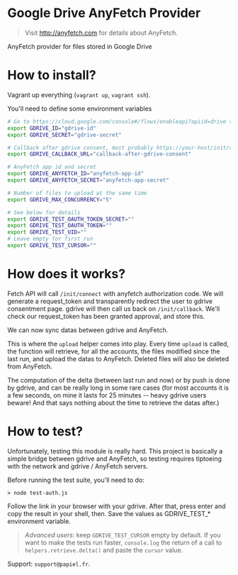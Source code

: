 # Google Drive AnyFetch Provider
> Visit http://anyfetch.com for details about AnyFetch.

AnyFetch provider for files stored in Google Drive

# How to install?
Vagrant up everything (`vagrant up`, `vagrant ssh`).

You'll need to define some environment variables

```bash
# Go to https://cloud.google.com/console#/flows/enableapi?apiid=drive to ask for app id and secret
export GDRIVE_ID="gdrive-id"
export GDRIVE_SECRET="gdrive-secret"

# Callback after gdrive consent, most probably https://your-host/init/callback
export GDRIVE_CALLBACK_URL="callback-after-gdrive-consent"

# AnyFetch app id and secret
export GDRIVE_ANYFETCH_ID="anyfetch-app-id"
export GDRIVE_ANYFETCH_SECRET="anyfetch-app-secret"

# Number of files to upload at the same time
export GDRIVE_MAX_CONCURRENCY="5"

# See below for details
export GDRIVE_TEST_OAUTH_TOKEN_SECRET=""
export GDRIVE_TEST_OAUTH_TOKEN=""
export GDRIVE_TEST_UID=""
# Leave empty for first run
export GDRIVE_TEST_CURSOR=""
```

# How does it works?
Fetch API will call `/init/connect` with anyfetch authorization code. We will generate a request_token and transparently redirect the user to gdrive consentment page.
gdrive will then call us back on `/init/callback`. We'll check our request_token has been granted approval, and store this.

We can now sync datas between gdrive and AnyFetch.

This is where the `upload` helper comes into play.
Every time `upload` is called, the function will retrieve, for all the accounts, the files modified since the last run, and upload the datas to AnyFetch.
Deleted files will also be deleted from AnyFetch.

The computation of the delta (between last run and now) or by push is done by gdrive, and can be really long in some rare cases (for most accounts it is a few seconds, on mine it lasts for 25 minutes -- heavy gdrive users beware! And that says nothing about the time to retrieve the datas after.)

# How to test?
Unfortunately, testing this module is really hard.
This project is basically a simple bridge between gdrive and AnyFetch, so testing requires tiptoeing with the network and gdrive / AnyFetch servers.

Before running the test suite, you'll need to do:

```
> node test-auth.js
```

Follow the link in your browser with your gdrive.
After that, press enter and copy the result in your shell, then. Save the values as GDRIVE_TEST_* environment variable.

> *Advanced users*: keep `GDRIVE_TEST_CURSOR` empty by default. If you want to make the tests run faster, `console.log` the return of a call to `helpers.retrieve.delta()` and paste the `cursor` value.

Support: `support@papiel.fr`.
